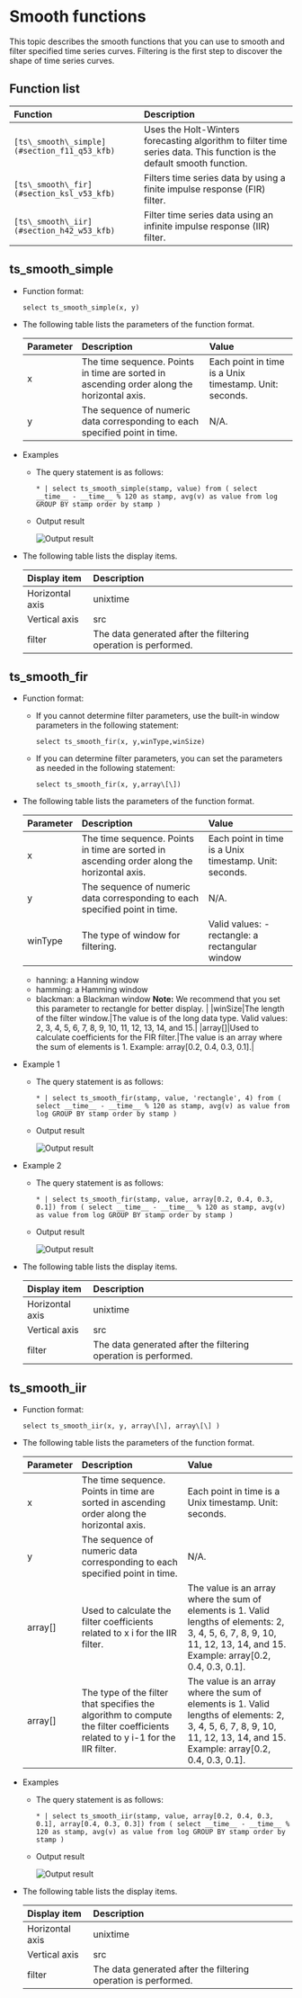 # Smooth functions

This topic describes the smooth functions that you can use to smooth and filter specified time series curves. Filtering is the first step to discover the shape of time series curves.

## Function list

|Function|Description|
|:-------|:----------|
|`[ts\_smooth\_simple](#section_f11_q53_kfb)`|Uses the Holt-Winters forecasting algorithm to filter time series data. This function is the default smooth function.|
|`[ts\_smooth\_fir](#section_ksl_v53_kfb)`|Filters time series data by using a finite impulse response \(FIR\) filter.|
|`[ts\_smooth\_iir](#section_h42_w53_kfb)`|Filter time series data using an infinite impulse response \(IIR\) filter.|

## ts\_smooth\_simple

-   Function format:

    ```
    select ts_smooth_simple(x, y)
    ```

-   The following table lists the parameters of the function format.

    |Parameter|Description|Value|
    |:--------|:----------|:----|
    |x|The time sequence. Points in time are sorted in ascending order along the horizontal axis.|Each point in time is a Unix timestamp. Unit: seconds.|
    |y|The sequence of numeric data corresponding to each specified point in time.|N/A.|

-   Examples
    -   The query statement is as follows:

        ```
        * | select ts_smooth_simple(stamp, value) from ( select __time__ - __time__ % 120 as stamp, avg(v) as value from log GROUP BY stamp order by stamp )
        ```

    -   Output result

        ![Output result](https://static-aliyun-doc.oss-accelerate.aliyuncs.com/assets/img/en-US/1723359951/p13521.png)

-   The following table lists the display items.

    |Display item|Description|
    |:-----------|:----------|
    |Horizontal axis|unixtime|Each point in time is a Unix timestamp. Unit: seconds.|
    |Vertical axis|src|The raw data.|
    |filter|The data generated after the filtering operation is performed.|


## ts\_smooth\_fir

-   Function format:
    -   If you cannot determine filter parameters, use the built-in window parameters in the following statement:

        ```
        select ts_smooth_fir(x, y,winType,winSize)
        ```

    -   If you can determine filter parameters, you can set the parameters as needed in the following statement:

        ```
        select ts_smooth_fir(x, y,array\[\])
        ```

-   The following table lists the parameters of the function format.

    |Parameter|Description|Value|
    |:--------|:----------|:----|
    |x|The time sequence. Points in time are sorted in ascending order along the horizontal axis.|Each point in time is a Unix timestamp. Unit: seconds.|
    |y|The sequence of numeric data corresponding to each specified point in time.|N/A.|
    |winType|The type of window for filtering.|Valid values:     -   rectangle: a rectangular window
    -   hanning: a Hanning window
    -   hamming: a Hamming window
    -   blackman: a Blackman window
**Note:** We recommend that you set this parameter to rectangle for better display. |
    |winSize|The length of the filter window.|The value is of the long data type. Valid values: 2, 3, 4, 5, 6, 7, 8, 9, 10, 11, 12, 13, 14, and 15.|
    |array\[\]|Used to calculate coefficients for the FIR filter.|The value is an array where the sum of elements is 1. Example: array\[0.2, 0.4, 0.3, 0.1\].|

-   Example 1
    -   The query statement is as follows:

        ```
        * | select ts_smooth_fir(stamp, value, 'rectangle', 4) from ( select __time__ - __time__ % 120 as stamp, avg(v) as value from log GROUP BY stamp order by stamp ) 
        ```

    -   Output result

        ![Output result](https://static-aliyun-doc.oss-accelerate.aliyuncs.com/assets/img/en-US/1723359951/p13522.png)

-   Example 2
    -   The query statement is as follows:

        ```
        * | select ts_smooth_fir(stamp, value, array[0.2, 0.4, 0.3, 0.1]) from ( select __time__ - __time__ % 120 as stamp, avg(v) as value from log GROUP BY stamp order by stamp ) 
        ```

    -   Output result

        ![Output result](https://static-aliyun-doc.oss-accelerate.aliyuncs.com/assets/img/en-US/1723359951/p13523.png)

-   The following table lists the display items.

    |Display item|Description|
    |:-----------|:----------|
    |Horizontal axis|unixtime|Each point in time is a Unix timestamp. Unit: seconds.|
    |Vertical axis|src|The raw data.|
    |filter|The data generated after the filtering operation is performed.|


## ts\_smooth\_iir

-   Function format:

    ```
    select ts_smooth_iir(x, y, array\[\], array\[\] ) 
    ```

-   The following table lists the parameters of the function format.

    |Parameter|Description|Value|
    |:--------|:----------|:----|
    |x|The time sequence. Points in time are sorted in ascending order along the horizontal axis.|Each point in time is a Unix timestamp. Unit: seconds.|
    |y|The sequence of numeric data corresponding to each specified point in time.|N/A.|
    |array\[\]|Used to calculate the filter coefficients related to x i for the IIR filter.|The value is an array where the sum of elements is 1. Valid lengths of elements: 2, 3, 4, 5, 6, 7, 8, 9, 10, 11, 12, 13, 14, and 15. Example: array\[0.2, 0.4, 0.3, 0.1\].|
    |array\[\]|The type of the filter that specifies the algorithm to compute the filter coefficients related to y i-1 for the IIR filter.|The value is an array where the sum of elements is 1. Valid lengths of elements: 2, 3, 4, 5, 6, 7, 8, 9, 10, 11, 12, 13, 14, and 15. Example: array\[0.2, 0.4, 0.3, 0.1\].|

-   Examples
    -   The query statement is as follows:

        ```
        * | select ts_smooth_iir(stamp, value, array[0.2, 0.4, 0.3, 0.1], array[0.4, 0.3, 0.3]) from ( select __time__ - __time__ % 120 as stamp, avg(v) as value from log GROUP BY stamp order by stamp )
        ```

    -   Output result

        ![Output result](https://static-aliyun-doc.oss-accelerate.aliyuncs.com/assets/img/en-US/1723359951/p13524.png)

-   The following table lists the display items.

    |Display item|Description|
    |:-----------|:----------|
    |Horizontal axis|unixtime|Each point in time is a Unix timestamp. Unit: seconds.|
    |Vertical axis|src|The raw data.|
    |filter|The data generated after the filtering operation is performed.|


